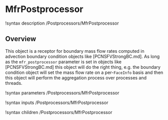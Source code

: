 # MfrPostprocessor

!syntax description /Postprocessors/MfrPostprocessor

## Overview

This object is a receptor for boundary mass flow rates computed in advection
boundary condition objects like [PCNSFVStrongBC.md]. As long as the
`mfr_postprocessor` parameter is set in objects like [PCNSFVStrongBC.md] this
object will do the right thing, e.g. the boundary condition object will set the
mass flow rate on a per-`FaceInfo` basis and then this object will perform the
aggregation process over processes and threads.

!syntax parameters /Postprocessors/MfrPostprocessor

!syntax inputs /Postprocessors/MfrPostprocessor

!syntax children /Postprocessors/MfrPostprocessor
